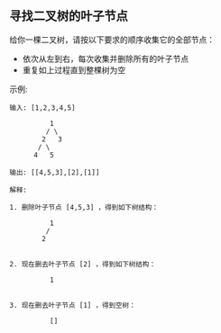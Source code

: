 ## 寻找二叉树的叶子节点

给你一棵二叉树，请按以下要求的顺序收集它的全部节点：

* 依次从左到右，每次收集并删除所有的叶子节点
* 重复如上过程直到整棵树为空

示例:

```
输入: [1,2,3,4,5]

          1
         / \
        2   3
       / \     
      4   5    

输出: [[4,5,3],[2],[1]]

解释:

1. 删除叶子节点 [4,5,3] ，得到如下树结构：

          1
         / 
        2          


2. 现在删去叶子节点 [2] ，得到如下树结构：

          1          


3. 现在删去叶子节点 [1] ，得到空树：

          [] 
```